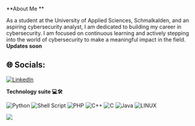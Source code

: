 
**About Me **

As a student at the University of Applied Sciences, Schmalkalden, and an aspiring cybersecurity analyst, I am dedicated to building my career in cybersecurity. I am focused on continuous learning and actively stepping into the world of cybersecurity to make a meaningful impact in the field.
**Updates soon**
## 🌐 Socials:
[![LinkedIn](https://img.shields.io/badge/LinkedIn-%230077B5.svg?logo=linkedin&logoColor=white)](https://www.linkedin.com/in/joyel-porunnedath-biju-39585322a/)

**Technology suite 💻🛠️**

![Python](https://img.shields.io/badge/python-3670A0?style=plastic&logo=python&logoColor=ffdd54) ![Shell Script](https://img.shields.io/badge/shell_script-%23121011.svg?style=plastic&logo=gnu-bash&logoColor=white) ![PHP](https://img.shields.io/badge/php-%23777BB4.svg?style=plastic&logo=php&logoColor=white) ![C++](https://img.shields.io/badge/c++-%2300599C.svg?style=plastic&logo=c%2B%2B&logoColor=white) ![C](https://img.shields.io/badge/c-%2300599C.svg?style=plastic&logo=c&logoColor=white)  ![Java](https://img.shields.io/badge/java-%23ED8B00.svg?style=plastic&logo=java&logoColor=white) ![LINUX](https://img.shields.io/badge/Linux-FCC624?style=plastic&logo=linux&logoColor=black)

[![](https://visitcount.itsvg.in/api?id=JOYEL&label=Profile%20Views&color=3&icon=0&pretty=true)](https://visitcount.itsvg.in)
